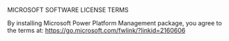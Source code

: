 MICROSOFT SOFTWARE LICENSE TERMS

By installing Microsoft Power Platform Management package, you agree to the terms at: <https://go.microsoft.com/fwlink/?linkid=2160606>
